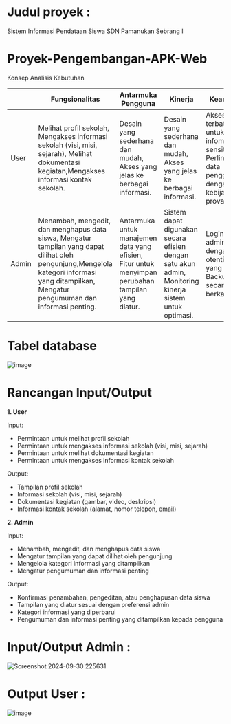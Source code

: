 # Judul proyek :  
Sistem Informasi Pendataan Siswa SDN Pamanukan Sebrang I

# Proyek-Pengembangan-APK-Web
Konsep Analisis Kebutuhan 

|     |          Fungsionalitas         |     Antarmuka Pengguna      |         Kinerja        |           Keamanan         |
|---- |---------------------------------|-----------------------------|------------------------|----------------------------|
|User |Melihat profil sekolah, Mengakses informasi sekolah (visi, misi, sejarah), Melihat dokumentasi kegiatan,Mengakses informasi kontak sekolah.| Desain yang sederhana dan mudah, Akses yang jelas ke berbagai informasi.|Desain yang sederhana dan mudah, Akses yang jelas ke berbagai informasi.|Akses terbatas untuk infomasi sensitif, Perlindungan data pengguna dengan kebijakan provasi.|
|Admin |Menambah, mengedit, dan menghapus data siswa, Mengatur tampilan yang dapat dilihat oleh pengunjung,Mengelola kategori informasi yang ditampilkan, Mengatur pengumuman dan informasi penting.| Antarmuka untuk manajemen data yang efisien, Fitur untuk menyimpan perubahan tampilan yang diatur. |Sistem dapat digunakan secara efisien dengan satu akun admin, Monitoring kinerja sistem untuk optimasi. |Login untuk admin dengan otentikasi yang kuat, Backup data secara berkala.|

# Tabel database
![image](https://github.com/user-attachments/assets/f9e8be13-dade-4c17-a69b-b641d887381d)

# Rancangan Input/Output
**1. User**

Input:
- Permintaan untuk melihat profil sekolah
- Permintaan untuk mengakses informasi sekolah (visi, misi, sejarah)
- Permintaan untuk melihat dokumentasi kegiatan
- Permintaan untuk mengakses informasi kontak sekolah

Output:
- Tampilan profil sekolah
- Informasi sekolah (visi, misi, sejarah)
- Dokumentasi kegiatan (gambar, video, deskripsi)
- Informasi kontak sekolah (alamat, nomor telepon, email)

**2. Admin**

Input:
- Menambah, mengedit, dan menghapus data siswa
- Mengatur tampilan yang dapat dilihat oleh pengunjung
- Mengelola kategori informasi yang ditampilkan
- Mengatur pengumuman dan informasi penting

Output:
- Konfirmasi penambahan, pengeditan, atau penghapusan data siswa
- Tampilan yang diatur sesuai dengan preferensi admin
- Kategori informasi yang diperbarui
- Pengumuman dan informasi penting yang ditampilkan kepada pengguna

# Input/Output Admin :
![Screenshot 2024-09-30 225631](https://github.com/user-attachments/assets/4253ac28-122c-402c-bc34-55787673edbf)

# Output User :
![image](https://github.com/user-attachments/assets/1fd18d18-f604-4034-9e81-be3a0875105d) 



